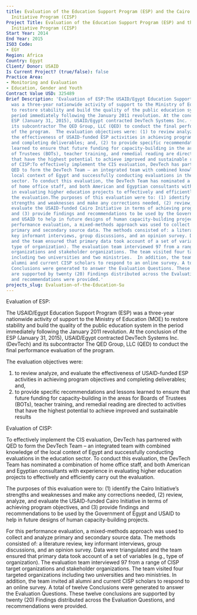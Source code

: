 ```yaml
---
title: Evaluation of the Education Support Program (ESP) and the Cairo Scholarship
  Initiative Program (CISP)
Project Title: Evaluation of the Education Support Program (ESP) and the Cairo Scholarship
  Initiative Program (CISP)
Start Year: 2014
End Year: 2015
ISO3 Code:
- EGY
Region: Africa
Country: Egypt
Client/ Donor: USAID
Is Current Project? (true/false): false
Practice Area:
- Monitoring and Evaluation
- Education, Gender and Youth
Contract Value USD: 325489
Brief Description: 'Evaluation of ESP:The USAID/Egypt Education Support Program (ESP)
  was a three-year nationwide activity of support to the Ministry of Education (MOE)
  to restore stability and build the quality of the public education system in the
  period immediately following the January 2011 revolution. At the conclusion of the
  ESP (January 31, 2015), USAID/Egypt contracted DevTech Systems Inc. (DevTech) and
  its subcontractor The QED Group, LLC (QED) to conduct the final performance evaluation
  of the program.  The evaluation objectives were: (1) to review analyze, and evaluate
  the effectiveness of USAID-funded ESP activities in achieving program objectives
  and completing deliverables; and, (2) to provide specific recommendations and lessons
  learned to ensure that future funding for capacity-building in the areas for Boards
  of Trustees (BOTs), teacher training, and remedial reading are directed to activities
  that have the highest potential to achieve improved and sustainable resultsEvaluation
  of CISP:To effectively implement the CIS evaluation, DevTech has partnered with
  QED to form the DevTech Team – an integrated team with combined knowledge of the
  local context of Egypt and successfully conducting evaluations in the education
  sector. To conduct this evaluation, the DevTech Team has nominated a combination
  of home office staff, and both American and Egyptian consultants with experience
  in evaluating higher education projects to effectively and efficiently carry out
  the evaluation.The purposes of this evaluation were to: (1) identify the Cairo Initiative’s
  strengths and weaknesses and make any corrections needed, (2) review, analyze, and
  evaluate the USAID-funded Cairo Initiative in terms of achieving program objectives,
  and (3) provide findings and recommendations to be used by the Government of Egypt
  and USAID to help in future designs of human capacity-building projects.For this
  performance evaluation, a mixed-methods approach was used to collect and analyze
  primary and secondary source data. The methods consisted of: a literature review,
  key informant interviews, group discussions, and an opinion survey. Data were triangulated
  and the team ensured that primary data took account of a set of variables (e.g.,
  type of organization). The evaluation team interviewed 97 from a range of CISP target
  organizations and stakeholder organizations. The team visited four targeted organizations
  including two universities and two ministries.  In addition, the team invited all
  alumni and current CISP scholars to respond to an online survey. A total of twelve
  Conclusions were generated to answer the Evaluation Questions. These twelve conclusions
  are supported by twenty (20) Findings distributed across the Evaluation Questions,
  and recommendations were provided.'
projects_slug: Evaluation-of-the-Education-Su
---
```


Evaluation of ESP:

The USAID/Egypt Education Support Program (ESP) was a three-year nationwide activity of support to the Ministry of Education (MOE) to restore stability and build the quality of the public education system in the period immediately following the January 2011 revolution. At the conclusion of the ESP (January 31, 2015), USAID/Egypt contracted DevTech Systems Inc. (DevTech) and its subcontractor The QED Group, LLC (QED) to conduct the final performance evaluation of the program.  

The evaluation objectives were: 
1. to review analyze, and evaluate the effectiveness of USAID-funded ESP activities in achieving program objectives and completing deliverables; and,
2. to provide specific recommendations and lessons learned to ensure that future funding for capacity-building in the areas for Boards of Trustees (BOTs), teacher training, and remedial reading are directed to activities that have the highest potential to achieve improved and sustainable results

Evaluation of CISP:

To effectively implement the CIS evaluation, DevTech has partnered with QED to form the DevTech Team – an integrated team with combined knowledge of the local context of Egypt and successfully conducting evaluations in the education sector. To conduct this evaluation, the DevTech Team has nominated a combination of home office staff, and both American and Egyptian consultants with experience in evaluating higher education projects to effectively and efficiently carry out the evaluation.

The purposes of this evaluation were to: (1) identify the Cairo Initiative’s strengths and weaknesses and make any corrections needed, (2) review, analyze, and evaluate the USAID-funded Cairo Initiative in terms of achieving program objectives, and (3) provide findings and recommendations to be used by the Government of Egypt and USAID to help in future designs of human capacity-building projects.

For this performance evaluation, a mixed-methods approach was used to collect and analyze primary and secondary source data. The methods consisted of: a literature review, key informant interviews, group discussions, and an opinion survey. Data were triangulated and the team ensured that primary data took account of a set of variables (e.g., type of organization). The evaluation team interviewed 97 from a range of CISP target organizations and stakeholder organizations. The team visited four targeted organizations including two universities and two ministries.  In addition, the team invited all alumni and current CISP scholars to respond to an online survey. A total of twelve Conclusions were generated to answer the Evaluation Questions. These twelve conclusions are supported by twenty (20) Findings distributed across the Evaluation Questions, and recommendations were provided.